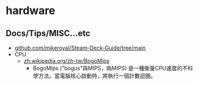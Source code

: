 # hardware

## Docs/Tips/MISC...etc

* [github.com/mikeroyal/Steam-Deck-Guide/tree/main](https://github.com/mikeroyal/Steam-Deck-Guide/tree/main)
* CPU
    * [zh.wikipedia.org/zh-tw/BogoMips](https://zh.wikipedia.org/zh-tw/BogoMips)
        * BogoMips ("bogus"與MIPS，偽MIPS) 是一種衡量CPU速度的不科學方法。當電腦核心啟動時，將執行一個計數迴圈。